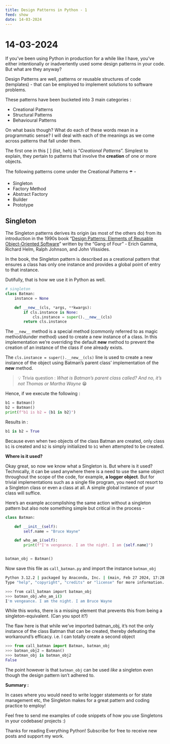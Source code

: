 ```yaml
---
title: Design Patterns in Python - 1
feed: show
date: 14-03-2024
---
```


# 14-03-2024

If you’ve been using Python in production for a while like I have, you’ve either intentionally or inadvertently used some design patterns in your code. But what are they anyway?

Design Patterns are well, patterns or reusable structures of code (templates) - that can be employed to implement solutions to software problems.

These patterns have been bucketed into 3 main categories :

- Creational Patterns
- Structural Patterns
- Behavioural Patterns

On what basis though? What do each of these words mean in a programmatic sense? I will deal with each of the meanings as we come across patterns that fall under them.  
  
The first one in this [ ] (list, heh) is “_Creational Patterns_”. Simplest to explain, they pertain to patterns that involve the **creation** of one or more objects.

The following patterns come under the Creational Patterns ☂️ -

- Singleton
- Factory Method
- Abstract Factory
- Builder
- Prototype

## Singleton

The Singleton patterns derives its origin (as most of the others do) from its introduction in the 1990s book “[Design Patterns: Elements of Reusable Object-Oriented Software](https://en.wikipedia.org/wiki/Design_Patterns)” written by the “Gang of Four” - Erich Gamma, Richard Helm, Ralph Johnson, and John Vlissides.

In the book, the Singleton pattern is described as a creational pattern that ensures a class has only one instance and provides a global point of entry to that instance.

Dutifully, that is how we use it in Python as well.

```python
# singleton
class Batman:
    instance = None

    def __new__(cls, *args, **kwargs):
        if cls.instance is None:
            cls.instance = super().__new__(cls)
        return cls.instance
```

The `__new__` method is a special method (commonly referred to as magic method/dunder method) used to create a new instance of a class. In this implementation we’re overriding the default __new__ method to prevent the creation of an instance of the class if one already exists.

The `cls.instance = super().__new__(cls)` line is used to create a new instance of the object using Batman’s parent class’ implementation of the __new__ method.

> 💡 Trivia question : _What is Batman’s parent class called? And no, it’s not Thomas or Martha Wayne_ 😁

Hence, if we execute the following :

```python
b1 = Batman()
b2 = Batman()
print(f"b1 is b2 = {b1 is b2}")  
```

Results in :

```python
b1 is b2 = True
```

Because even when two objects of the class Batman are created, only class `b1` is created and `b2` is simply initialized to `b1` when attempted to be created.

**Where is it used?**

Okay great, so now we know what a Singleton is. But where is it used?  
Technically, it can be used anywhere there is a need to use the same object throughout the scope of the code, for example, **a logger object**. But for trivial implementations such as a single file program, you need not resort to a Singleton class or even a class at all. A simple global instance of your class will suffice.

Here’s an example accomplishing the same action without a singleton pattern but also note something simple but critical in the process -

```python
class Batman:

    def __init__(self):
        self.name = "Bruce Wayne"

    def who_am_i(self):
        print(f"I'm vengeance. I am the night. I am {self.name}")


batman_obj = Batman()
```

Now save this file as `call_batman.py` and import the instance `batman_obj`

```bash
Python 3.12.2 | packaged by Anaconda, Inc. | (main, Feb 27 2024, 17:28:07) [MSC v.1916 64 bit (AMD64)] on win32
Type "help", "copyright", "credits" or "license" for more information.

>>> from call_batman import batman_obj
>>> batman_obj.who_am_i()
I'm vengeance. I am the night. I am Bruce Wayne
```

While this works, there is a missing element that prevents this from being a singleton-equivalent. (Can you spot it?)

The flaw here is that while we’ve imported batman_obj, it’s not the only instance of the class Batman that can be created, thereby defeating the workaround’s efficacy. i.e. I can totally create a second object

```python
>>> from call_batman import Batman, batman_obj
>>> batman_obj2 = Batman()
>>> batman_obj is batman_obj2
False
```

The point however is that `batman_obj` can be used _like_ a singleton even though the design pattern isn’t adhered to.

**Summary :**

In cases where you would need to write logger statements or for state management etc, the Singleton makes for a great pattern and coding practice to employ!

Feel free to send me examples of code snippets of how you use Singletons in your codebase/ projects :)

Thanks for reading Everything Python! Subscribe for free to receive new posts and support my work.